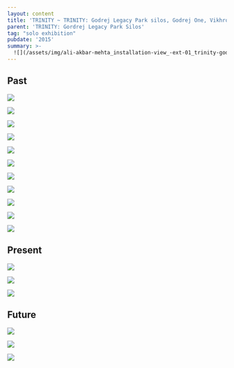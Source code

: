 ```yaml
---
layout: content
title: 'TRINITY ~ TRINITY: Godrej Legacy Park silos, Godrej One, Vikhroli, 2015'
parent: 'TRINITY: Gordrej Legacy Park Silos'
tag: "solo exhibition"
pubdate: '2015'
summary: >-
  ![](/assets/img/ali-akbar-mehta_installation-view_-ext-01_trinity-godrej_2015.jpg)
---
```

## Past

![](/assets/img/ali-akbar-mehta_installation-view_-past-01_trinity-godrej_2015.jpg)

![](/assets/img/ali-akbar-mehta_installation-view_-past-02_trinity-godrej_2015.jpg)

![](/assets/img/ali-akbar-mehta_installation-view_-past-10_trinity-godrej_2015.jpg)

![](/assets/img/ali-akbar-mehta_installation-view_-past-05_trinity-godrej_2015.jpg)

![](/assets/img/ali-akbar-mehta_installation-view_-past-07_trinity-godrej_2015.jpg)

![](/assets/img/ali-akbar-mehta_installation-view_-past-09_trinity-godrej_2015.jpg)

![](/assets/img/ali-akbar-mehta_installation-view_-past-11_trinity-godrej_2015.jpg)

![](/assets/img/ali-akbar-mehta_installation-view_-past-04_trinity-godrej_2015.jpg)

![](/assets/img/ali-akbar-mehta_installation-view_-past-03_trinity-godrej_2015.jpg)

![](/assets/img/ali-akbar-mehta_installation-view_-past-12_trinity-godrej_2015.jpg)

![](/assets/img/ali-akbar-mehta_installation-view_-past-13_trinity-godrej_2015.jpg)

## Present

![](/assets/img/ali-akbar-mehta_installation-view_-present-01_trinity-godrej_2015.jpg)

![](/assets/img/ali-akbar-mehta_installation-view_-present-04_trinity-godrej_2015.jpg)

![](/assets/img/ali-akbar-mehta_installation-view_-present-05_trinity-godrej_2015.jpg)

## Future

![](/assets/img/ali-akbar-mehta_installation-view_-future-01_trinity-godrej_2015.jpg)

![](/assets/img/ali-akbar-mehta_installation-view_-future-02_trinity-godrej_2015.jpg)

![](/assets/img/ali-akbar-mehta_installation-view_-ext-03_trinity-godrej_2015.jpg)
